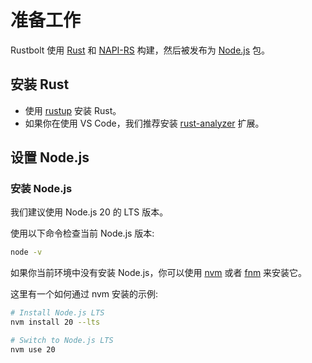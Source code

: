 # 准备工作

Rustbolt 使用 [Rust](https://rust-lang.org/) 和 [NAPI-RS](https://napi.rs/) 构建，然后被发布为 [Node.js](https://nodejs.org/) 包。

## 安装 Rust

- 使用 [rustup](https://rustup.rs/) 安装 Rust。
- 如果你在使用 VS Code，我们推荐安装 [rust-analyzer](https://marketplace.visualstudio.com/items?itemName=rust-lang.rust-analyzer) 扩展。

## 设置 Node.js

### 安装 Node.js

我们建议使用 Node.js 20 的 LTS 版本。

使用以下命令检查当前 Node.js 版本:

```bash
node -v
```

如果你当前环境中没有安装 Node.js，你可以使用 [nvm](https://github.com/nvm-sh/nvm) 或者 [fnm](https://github.com/Schniz/fnm) 来安装它。

这里有一个如何通过 nvm 安装的示例:

```bash
# Install Node.js LTS
nvm install 20 --lts

# Switch to Node.js LTS
nvm use 20
```
